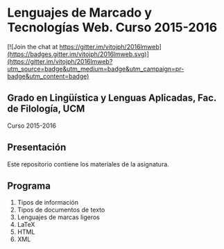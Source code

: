 # Lenguajes de Marcado y Tecnologías Web. Curso 2015-2016

[![Join the chat at https://gitter.im/vitojph/2016lmweb](https://badges.gitter.im/vitojph/2016lmweb.svg)](https://gitter.im/vitojph/2016lmweb?utm_source=badge&utm_medium=badge&utm_campaign=pr-badge&utm_content=badge)

## Grado en Lingüística y Lenguas Aplicadas, Fac. de Filología, UCM

Curso 2015-2016

## Presentación

Este repositorio contiene los materiales de la asignatura.


## Programa

1. Tipos de información
2. Tipos de documentos de texto
3. Lenguajes de marcas ligeros
4. LaTeX
5. HTML
6. XML
